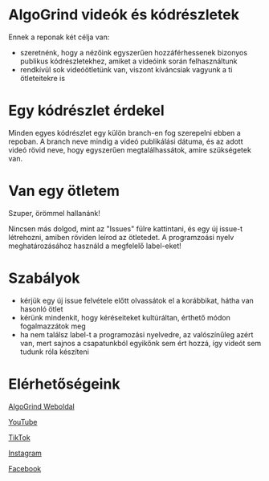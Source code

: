 # AlgoGrind videók és kódrészletek

Ennek a reponak két célja van: 
- szeretnénk, hogy a nézőink egyszerűen hozzáférhessenek bizonyos publikus kódrészletekhez, amiket a videóink során felhasználtunk
- rendkívül sok videóötletünk van, viszont kíváncsiak vagyunk a ti ötleteitekre is

# Egy kódrészlet érdekel

Minden egyes kódrészlet egy külön branch-en fog szerepelni ebben a repoban.
A branch neve mindig a videó publikálási dátuma, és az adott videó rövid neve, hogy egyszerűen megtalálhassátok, amire szükségetek van.

# Van egy ötletem

Szuper, örömmel hallanánk!

Nincsen más dolgod, mint az "Issues" fülre kattintani, és egy új issue-t létrehozni, amiben röviden leírod az ötletedet. 
A programzoási nyelv meghatározásához használd a megfelelő label-eket!

# Szabályok
- kérjük egy új issue felvétele előtt olvassátok el a korábbikat, hátha van hasonló ötlet
- kérünk mindenkit, hogy kéréseiteket kultúráltan, érthető módon fogalmazzátok meg
- ha nem találsz label-t a programozási nyelvedre, az valószínűleg azért van, mert sajnos a csapatunkból egyikőnk sem ért hozzá, így videót sem tudunk róla készíteni

# Elérhetőségeink

[AlgoGrind Weboldal](https://algogrind.hu/)

[YouTube](https://www.youtube.com/channel/UC4Qa0LlM-yFwa6ffIKXmNCA)

[TikTok](https://www.tiktok.com/@algogrind)

[Instagram](https://www.instagram.com/algogrind/)

[Facebook](https://www.facebook.com/algogrind/)

